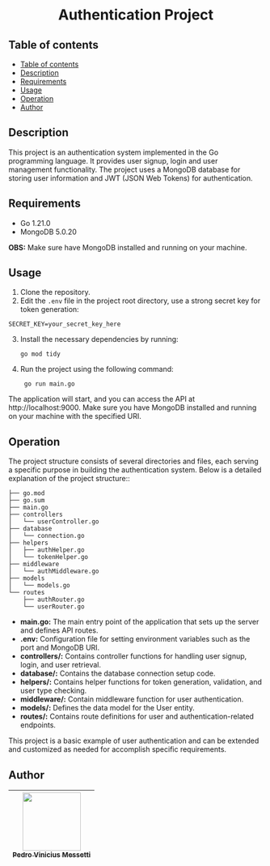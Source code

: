<h1 align="center">Authentication Project</h1>

## Table of contents
- [Table of contents](#table-of-contents)
- [Description](#description)
- [Requirements](#requirements)
- [Usage](#usage)
- [Operation](#operation)
- [Author](#author)

## Description
This project is an authentication system implemented in the Go programming language. It provides user signup, login and user management functionality. The project uses a MongoDB database for storing user information and JWT (JSON Web Tokens) for authentication.

## Requirements

- Go 1.21.0
- MongoDB 5.0.20

**OBS:** Make sure have MongoDB installed and running on your machine.

## Usage

1. Clone the repository.
2. Edit the `.env` file in the project root directory, use a strong secret key for token generation:
```
SECRET_KEY=your_secret_key_here
```
3. Install the necessary dependencies by running:
    
       go mod tidy

4. Run the project using the following command:

        go run main.go

The application will start, and you can access the API at http://localhost:9000. Make sure you have MongoDB installed and running on your machine with the specified URI.

## Operation

The project structure consists of several directories and files, each serving a specific purpose in building the authentication system. Below is a detailed explanation of the project structure::

```
├── go.mod
├── go.sum
├── main.go
├── controllers
│   └── userController.go
├── database
│   └── connection.go
├── helpers
│   ├── authHelper.go
│   └── tokenHelper.go
├── middleware
│   └── authMiddleware.go
├── models
│   └── models.go
└── routes
    ├── authRouter.go
    └── userRouter.go
```

- **main.go:** The main entry point of the application that sets up the server and defines API routes.
- **.env:** Configuration file for setting environment variables such as the port and MongoDB URI.
- **controllers/:** Contains controller functions for handling user signup, login, and user retrieval.
- **database/:** Contains the database connection setup code.
- **helpers/:** Contains helper functions for token generation, validation, and user type checking.
- **middleware/:** Contain middleware function for user authentication.
- **models/:** Defines the data model for the User entity.
- **routes/:** Contains route definitions for user and authentication-related endpoints.

This project is a basic example of user authentication and can be extended and customized as needed for accomplish specific requirements.

## Author
| [<img src="https://avatars.githubusercontent.com/u/105685220?v=4" width=115><br><sub>Pedro Vinicius Messetti</sub>](https://github.com/pedromessetti) |
| :---------------------------------------------------------------------------------------------------------------------------------------------------: |
